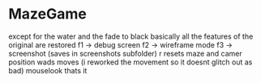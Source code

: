# MazeGame

except for the water and the fade to black basically all the features of the original are restored
f1 -> debug screen
f2 -> wireframe mode
f3 -> screenshot (saves in screenshots subfolder)
r resets maze and camer position
wads moves (i reworked the movement so it doesnt glitch out as bad)
mouselook
thats it
